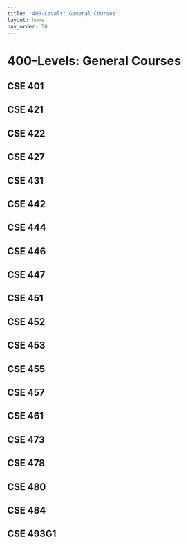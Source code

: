 ```yaml
---
title: '400-Levels: General Courses'
layout: home
nav_order: 50
---
```

# 400-Levels: General Courses

## CSE 401

## CSE 421

## CSE 422

## CSE 427

## CSE 431

## CSE 442

## CSE 444

## CSE 446

## CSE 447

## CSE 451

## CSE 452

## CSE 453

## CSE 455

## CSE 457

## CSE 461

## CSE 473

## CSE 478

## CSE 480

## CSE 484

## CSE 493G1
